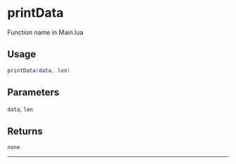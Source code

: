 # printData
Function name in Main.lua
## Usage
```lua
printData(data, len)
```
## Parameters
`data`, `len`
## Returns
`none`

---